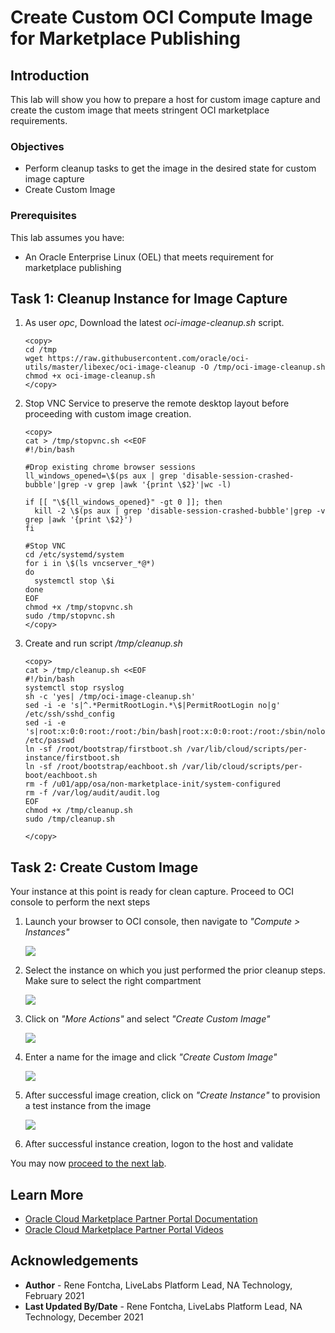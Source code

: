 # Create Custom OCI Compute Image for Marketplace Publishing

## Introduction
This lab will show you how to prepare a host for custom image capture and create the custom image that meets stringent OCI marketplace requirements.

### Objectives
- Perform cleanup tasks to get the image in the desired state for custom image capture
- Create Custom Image

### Prerequisites
This lab assumes you have:
- An Oracle Enterprise Linux (OEL) that meets requirement for marketplace publishing

## Task 1: Cleanup Instance for Image Capture   

1. As user *opc*, Download the latest *oci-image-cleanup.sh* script.

    ```
    <copy>
    cd /tmp
    wget https://raw.githubusercontent.com/oracle/oci-utils/master/libexec/oci-image-cleanup -O /tmp/oci-image-cleanup.sh
    chmod +x oci-image-cleanup.sh
    </copy>
    ```

2. Stop VNC Service to preserve the remote desktop layout before proceeding with custom image creation.

    ```
    <copy>
    cat > /tmp/stopvnc.sh <<EOF
    #!/bin/bash

    #Drop existing chrome browser sessions
    ll_windows_opened=\$(ps aux | grep 'disable-session-crashed-bubble'|grep -v grep |awk '{print \$2}'|wc -l)

    if [[ "\${ll_windows_opened}" -gt 0 ]]; then
      kill -2 \$(ps aux | grep 'disable-session-crashed-bubble'|grep -v grep |awk '{print \$2}')
    fi

    #Stop VNC
    cd /etc/systemd/system
    for i in \$(ls vncserver_*@*)
    do
      systemctl stop \$i
    done
    EOF
    chmod +x /tmp/stopvnc.sh
    sudo /tmp/stopvnc.sh
    </copy>
    ```

2. Create and run script */tmp/cleanup.sh*

    ```
    <copy>
    cat > /tmp/cleanup.sh <<EOF
    #!/bin/bash
    systemctl stop rsyslog
    sh -c 'yes| /tmp/oci-image-cleanup.sh'
    sed -i -e 's|^.*PermitRootLogin.*\$|PermitRootLogin no|g' /etc/ssh/sshd_config
    sed -i -e 's|root:x:0:0:root:/root:/bin/bash|root:x:0:0:root:/root:/sbin/nologin|g' /etc/passwd
    ln -sf /root/bootstrap/firstboot.sh /var/lib/cloud/scripts/per-instance/firstboot.sh
    ln -sf /root/bootstrap/eachboot.sh /var/lib/cloud/scripts/per-boot/eachboot.sh
    rm -f /u01/app/osa/non-marketplace-init/system-configured
    rm -f /var/log/audit/audit.log
    EOF
    chmod +x /tmp/cleanup.sh
    sudo /tmp/cleanup.sh

    </copy>
    ```

## Task 2: Create Custom Image   

Your instance at this point is ready for clean capture. Proceed to OCI console to perform the next steps

1. Launch your browser to OCI console, then navigate to *"Compute > Instances"*

    ![](./images/select-instance-1.png " ")

2. Select the instance on which you just performed the prior cleanup steps. Make sure to select the right compartment

    ![](./images/select-instance-2.png " ")

3. Click on *"More Actions"* and select *"Create Custom Image"*

    ![](./images/create-image-1.png " ")

4. Enter a name for the image and click *"Create Custom Image"*

    ![](./images/create-image-2.png " ")

5. After successful image creation, click on *"Create Instance"* to provision a test instance from the image

    ![](./images/create-test-instance.png " ")

6. After successful instance creation, logon to the host and validate


You may now [proceed to the next lab](#next).

## Learn More
* [Oracle Cloud Marketplace Partner Portal Documentation](https://docs.oracle.com/en/cloud/marketplace/partner-portal/index.html)
* [Oracle Cloud Marketplace Partner Portal Videos](https://docs.oracle.com/en/cloud/marketplace/partner-portal/videos.html)


## Acknowledgements
* **Author** - Rene Fontcha, LiveLabs Platform Lead, NA Technology, February 2021
* **Last Updated By/Date** - Rene Fontcha, LiveLabs Platform Lead, NA Technology, December 2021
